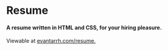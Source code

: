 Resume
=============

#### A resume written in HTML and CSS, for your hiring pleasure.

Viewable at [evantarrh.com/resume.](http://evantarrh.com/resume)
